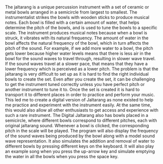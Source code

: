 The jaltarang is a unique percussion instrument with a set of ceramic or metal bowls arranged in a semicircle from largest to smallest. The instrumentalist strikes the bowls with wooden sticks to produce musical notes. Each bowl is filled with a certain amount of water, that helps determine the pitch of the bowls, and is used to tune the bowls to a specific scale.  The instrument produces musical notes because when a bowl is struck, it vibrates with its natural frequency. The amount of water in the bowl affects the natural frequency of the bowl, which in turn affects the pitch of the sound. For example, if we add more water to a bowl, the pitch gets lower because higher water levels means that there is less air in the bowl for the sound waves to travel through, resulting in slower wave travel. If the sound waves travel at a slower pace, that means that they have a lower frequency which is perceived as a lower pitch.
The problem is that the jaltarang is very difficult to set up as it is hard to find the right individual bowls to create the set. Even after you create the set, it can be challenging to get the instrument tuned correctly unless you have perfect pitch or another instrument to tune it to. Once the set is created it is hard to transport it to different places in order to practice and perform your music. This led me to create a digital version of Jaltarang as none existed to help me practice and experiment with the instrument easily. At the same time, this would also allow all other enthusiasts to get access and experience with such a rare instrument. 
The Digital Jaltarang also has bowls placed in a semicircle, where different bowls correspond to different pitches, each with original jaltarang sound. Whenever a bowl is clicked, the corresponding pitch in the scale will be played. The program will also display the frequency of the sound waves being produced by the bowl along with a model sound wave representation. It also simulates the addition and removal of water to different bowls by pressing different keys on the keyboard. It will also play an example song when you press the up-arrow key and simulate emptying the water in all the bowls when you press the space key.
